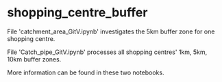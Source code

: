 # shopping_centre_buffer

File 'catchment_area_GitV.ipynb' investigates the 5km buffer zone for one shopping centre.

File 'Catch_pipe_GitV.ipynb' processes all shopping centres' 1km, 5km, 10km buffer zones.

More information can be found in these two notebooks.
